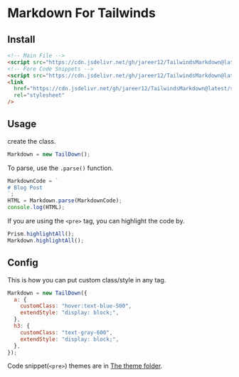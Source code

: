 # Markdown For Tailwinds

## Install

```html
<!-- Main File -->
<script src="https://cdn.jsdelivr.net/gh/jareer12/TailwindsMarkdown@latest/src/taildown.min.js"></script>
<!-- Fore Code Snippets -->
<script src="https://cdn.jsdelivr.net/gh/jareer12/TailwindsMarkdown@latest/src/prism.min.js"></script>
<link
  href="https://cdn.jsdelivr.net/gh/jareer12/TailwindsMarkdown@latest/styles/prism-dracula.min.css"
  rel="stylesheet"
/>
```

## Usage

create the class.

```js
Markdown = new TailDown();
```

To parse, use the `.parse()` function.

```js
MarkdownCode = `
# Blog Post
`;
HTML = Markdown.parse(MarkdownCode);
console.log(HTML);
```

If you are using the `<pre>` tag, you can highlight the code by.

```js
Prism.highlightAll();
Markdown.highlightAll();
```

## Config

This is how you can put custom class/style in any tag.

```js
Markdown = new TailDown({
  a: {
    customClass: "hover:text-blue-500",
    extendStyle: "display: block;",
  },
  h3: {
    customClass: "text-gray-600",
    extendStyle: "display: block;",
  },
});
```

Code snippet(`<pre>`) themes are in [The theme folder](./styles).
